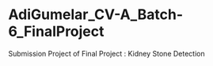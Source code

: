 # AdiGumelar_CV-A_Batch-6_FinalProject
Submission Project of Final Project : Kidney Stone Detection
